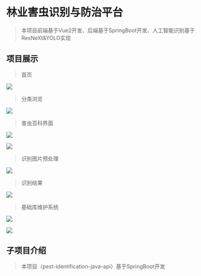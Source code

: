 # 林业害虫识别与防治平台
>本项目前端基于Vue2开发、后端基于SpringBoot开发、人工智能识别基于ResNeXt&YOLO实现

## 项目展示

> 首页

![](https://gcore.jsdelivr.net/gh/Jiang-TaiBai/pic-go@main/img/202304110105284.png)

> 分类浏览

![](https://gcore.jsdelivr.net/gh/Jiang-TaiBai/pic-go@main/img/202304110106603.png)

> 害虫百科界面

![](https://gcore.jsdelivr.net/gh/Jiang-TaiBai/pic-go@main/img/202304110108103.png)

![](https://gcore.jsdelivr.net/gh/Jiang-TaiBai/pic-go@main/img/202304110109798.png)

> 识别图片预处理

![](https://gcore.jsdelivr.net/gh/Jiang-TaiBai/pic-go@main/img/202304110109458.png)

> 识别结果

![](https://gcore.jsdelivr.net/gh/Jiang-TaiBai/pic-go@main/img/202304110111373.png)

> 基础库维护系统

![](https://gcore.jsdelivr.net/gh/Jiang-TaiBai/pic-go@main/img/202304110110279.png)

![](https://gcore.jsdelivr.net/gh/Jiang-TaiBai/pic-go@main/img/202304110111881.png)


## 子项目介绍

> 本项目（pest-identification-java-api）基于SpringBoot开发

